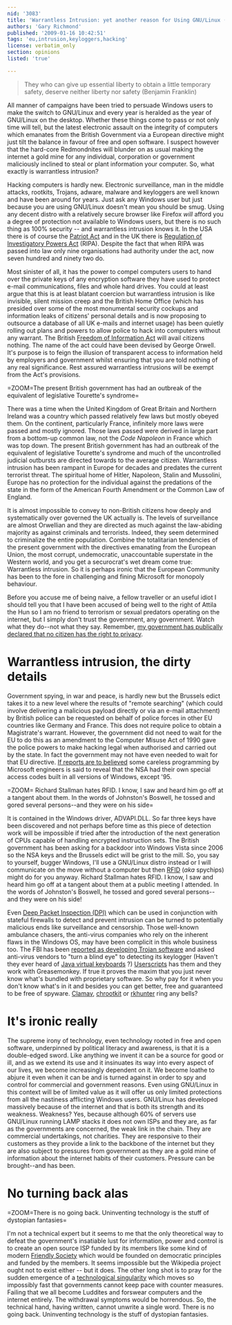 ```yaml
---
nid: '3083'
title: 'Warrantless Intrusion: yet another reason for Using GNU/Linux (but it may not be enough)'
authors: 'Gary Richmond'
published: '2009-01-16 10:42:51'
tags: 'eu,intrusion,keyloggers,hacking'
license: verbatim_only
section: opinions
listed: 'true'

---
```

> They who can give up essential liberty to obtain a little temporary safety, deserve neither liberty nor safety (Benjamin Franklin)

All manner of campaigns have been tried to persuade Windows users to make the switch to GNU/Linux and every year is heralded as the year of GNU/Linux on the desktop. Whether these things come to pass or not only time will tell, but the latest electronic assault on the integrity of computers which emanates from the British Government via a European directive might just tilt the balance in favour of free and open software. I suspect however that the hard-core Redmondnites will blunder on as usual making the internet a gold mine for any individual, corporation or government maliciously inclined to steal or plant information your computer. So, what exactly is warrantless intrusion?

<!--break-->

Hacking computers is hardly new. Electronic surveillance, man in the middle attacks, rootkits, Trojans, adware, malware and keyloggers are well known and have been around for years. Just ask any Windows user but just because you are using GNU/Linux doesn't mean you should be smug. Using any decent distro with a relatively secure browser like Firefox _will_ afford you a degree of protection not available to Windows users, but there is no such thing as 100% security -- and warrantless intrusion knows it. In the USA there is of course the [Patriot Act](http://en.wikipedia.org/wiki/USA_PATRIOT_Act) and in the UK there is [Regulation of Investigatory Powers Act](http://en.wikipedia.org/wiki/Regulation_of_Investigatory_Powers_Act_2000) (RIPA). Despite the fact that when RIPA was passed into law only nine organisations had authority under the act, now seven hundred and ninety two do.

Most sinister of all, it has the power to compel computers users to hand over the private keys of any encryption software they have used to protect e-mail communications, files and whole hard drives. You could at least argue that this is at least blatant coercion but warrantless intrusion is like invisible, silent mission creep and the British Home Office (which has presided over some of the most monumental security cockups and information leaks of citizens' personal details and is now proposing to outsource a database of all UK e-mails and internet usage) has been quietly rolling out plans and powers to allow police to hack into computers without any warrant. The British [Freedom of Information Act](http://en.wikipedia.org/wiki/Freedom_of_information_in_the_United_Kingdom) will avail citizens nothing. The name of the act could have been devised by George Orwell. It's purpose is to feign the illusion of transparent access to information held by employers and government whilst ensuring that you are told nothing of any real significance. Rest assured warrantless intrusions will be exempt from the Act's provisions.

=ZOOM=The present British government has had an outbreak of the equivalent of legislative Tourette's syndrome=

There was a time when the United Kingdom of Great Britain and Northern Ireland was a country which passed relatively few laws but mostly obeyed them. On the continent, particularly France, infinitely more laws were passed and mostly ignored. Those laws passed were derived in large part from a bottom-up common law, not the _Code Napoleon_ in France which was top down. The present British government has had an outbreak of the equivalent of legislative Tourette's syndrome and much of the uncontrolled judicial outbursts are directed towards to the average citizen. Warrantless intrusion has been rampant in Europe for decades and predates the current terrorist threat. The spiritual home of Hitler, Napoleon, Stalin and Mussolini, Europe has no protection for the individual against the predations of the state in the form of the American Fourth Amendment or the Common Law of England. 

It is almost impossible to convey to non-British citizens how deeply and systematically over governed the UK actually is. The levels of surveillance are almost Orwellian and they are directed as much against the law-abiding majority as against criminals and terrorists. Indeed, they seem determined to criminalize the entire population. Combine the totalitarian tendencies of the present government with the directives emanating from the European Union, the most corrupt, undemocratic, unaccountable superstate in the Western world, and you get a securocrat's wet dream come true: Warrantless intrusion. So it is perhaps ironic that the European Community has been to the fore in challenging and fining Microsoft for monopoly behaviour. 

Before you accuse me of being naive, a fellow traveller or an useful idiot I should tell you that I have been accused of being well to the right of Attila the Hun so I am no friend to terrorism or sexual predators operating on the internet, but I simply don't trust the government, any government. Watch what they do--not what they say. Remember, [my government has publically declared that no citizen has the right to privacy](http://www.freesoftwaremagazine.com/columns/gnu_linux_free_software_tools_preserve_your_online_privacy_anonymity_and_security).

# Warrantless intrusion, the dirty details

Government spying, in war and peace, is hardly new but the Brussels edict takes it to a new level where the results of "remote searching" (which could involve delivering a malicious payload directly or via an e-mail attachment) by British police can be requested on behalf of police forces in other EU countries like Germany and France. This does not require police to obtain a Magistrate's warrant. However, the government did not need to wait for the EU to do this as an amendment to the Computer Misuse Act of 1990 gave the police powers to make hacking legal when authorised and carried out by the state. In fact the government may not have even needed to wait for that EU directive. [If reports are to believed](http://rinf.com/alt-news/sicence-technology/nsa-had-access-built-into-microsoft-windows/2809/) some careless programming by Microsoft engineers is said to reveal that the NSA had their own special access codes built in all versions of Windows, except '95.

=ZOOM= Richard Stallman hates RFID. I know, I saw and heard him go off at a tangent about them. In the words of Johnston's Boswell, he tossed and gored several persons--and they were on his side=

It is contained in the Windows driver, ADVAPI.DLL. So far three keys have been discovered and not perhaps before time as this piece of detection work will be impossible if tried after the introduction of the next generation of CPUs capable of handling encrypted instruction sets. The British government has been asking for a backdoor into Windows Vista since 2006 so the NSA keys and the Brussels edict will be grist to the mill. So, you say to yourself, bugger Windows, I'll use a GNU/Linux distro instead or I will communicate on the move without a computer but then [RFID](http://en.wikipedia.org/wiki/RFID) (_aka_ spychips) might do for you anyway. Richard Stallman hates RFID. I know, I saw and heard him go off at a tangent about them at a public meeting I attended. In the words of Johnston's Boswell, he tossed and gored several persons--and they were on his side! 

Even [Deep Packet Inspection (DPI)](http://en.wikipedia.org/wiki/Deep_packet_inspection) which can be used in conjunction with stateful firewalls to detect and prevent intrusion can be turned to potentially malicious ends like surveillance and censorship. Those well-known ambulance chasers, the anti-virus companies who rely on the inherent flaws in the Windows OS, may have been complicit in this whole business too. The FBI has been [reported as developing Trojan software](http://en.wikipedia.org/wiki/Magic_Lantern_(software)) and asked anti-virus vendors to "turn a blind eye" to detecting its keylogger (Haven't they ever heard of [Java virtual keyboards](http://en.wikipedia.org/wiki/Virtual_keyboard)  ?) [Userscripts](http://userscripts.org/) has them and they work with Greasemonkey. If true it proves the maxim that you just never know what's bundled with proprietary software. So why pay for it when you don't know what's in it and besides you can get better, free and guaranteed to be free of spyware. [Clamav](http://www.clamav.net/), [chrootkit](http://www.chkrootkit.org/) or [rkhunter](http://www.rootkit.nl/projects/rootkit_hunter.html) ring any bells?


# It's ironic really

The supreme irony of technology, even technology rooted in free and open software, underpinned by political literacy and awareness, is that it is a double-edged sword. Like anything we invent it can be a source for good or ill, and as we extend its use and it insinuates its way into every aspect of our lives, we become increasingly dependent on it. We become loathe to abjure it even when it can be and is turned against in order to spy and control for commercial and government reasons. Even using GNU/Linux in this context will be of limited value as it will offer us only limited protections from all the nastiness afflicting Windows users. GNU/Linux has developed massively because of the internet and that is both its strength and its weakness. Weakness? Yes, because although 60% of servers use GNU/Linux running LAMP stacks it does not own ISPs and they are, as far as the governments are concerned, the weak link in the chain. They are commercial undertakings, not charities. They are responsive to their customers as they provide a link to the backbone of the internet but they are also subject to pressures from government as they are a gold mine of information about the internet habits of their customers. Pressure can be brought--and has been.

# No turning back alas

=ZOOM=There is no going back. Uninventing technology is the stuff of dystopian fantasies=

I'm not a technical expert but it seems to me that the only theoretical way to defeat the government's insatiable lust for information, power and control is to create an open source ISP funded by its members like some kind of modern [Friendly Society](http://en.wikipedia.org/wiki/Friendly_society) which would be founded on democratic principles and funded by the members. It seems impossible but the Wikipedia project ought not to exist either -- but it does. The other long shot is to pray for the sudden emergence of a [technological singularity](http://www.freesoftwaremagazine.com/columns/technological_singularity_what_are_implications_free_software) which moves so impossibly fast that governments cannot keep pace with counter measures. Failing that we all become Luddites and forswear computers and the internet entirely. The withdrawal symptoms would be horrendous. So, the technical hand, having written, cannot unwrite a single word. There is no going back. Uninventing technology is the stuff of dystopian fantasies.